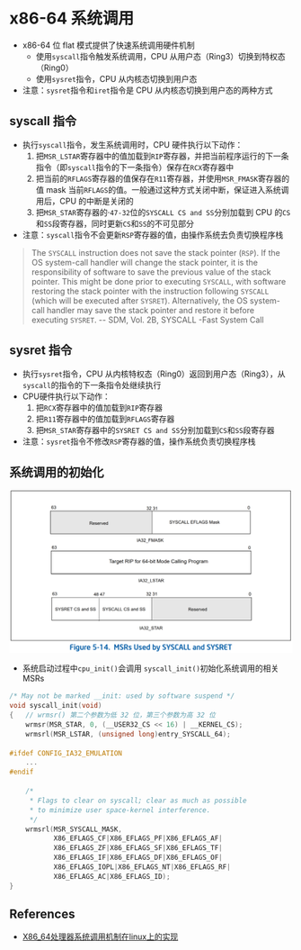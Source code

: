 # x86-64 系统调用
* x86-64 位 flat 模式提供了快速系统调用硬件机制
  * 使用`syscall`指令触发系统调用，CPU 从用户态（Ring3）切换到特权态（Ring0）
  * 使用`sysret`指令，CPU 从内核态切换到用户态
* 注意：`sysret`指令和`iret`指令是 CPU 从内核态切换到用户态的两种方式

## syscall 指令
* 执行`syscall`指令，发生系统调用时，CPU 硬件执行以下动作：
  1. 把`MSR_LSTAR`寄存器中的值加载到`RIP`寄存器，并把当前程序运行的下一条指令（即`syscall`指令的下一条指令）保存在`RCX`寄存器中
  2. 把当前的`RFLAGS`寄存器的值保存在`R11`寄存器，并使用`MSR_FMASK`寄存器的值 mask 当前`RFLAGS`的值。一般通过这种方式关闭中断，保证进入系统调用后，CPU 的中断是关闭的
  3. 把`MSR_STAR`寄存器的·`47-32`位的`SYSCALL CS and SS`分别加载到 CPU 的`CS`和`SS`段寄存器，同时更新`CS`和`SS`的不可见部分
* 注意：`syscall`指令不会更新`RSP`寄存器的值，由操作系统去负责切换程序栈

> The `SYSCALL` instruction does not save the stack pointer (`RSP`). If the OS system-call handler will change the stack pointer, it is the responsibility of software to save the previous value of the stack pointer. This might be done prior to executing `SYSCALL`, with software restoring the stack pointer with the instruction following `SYSCALL` (which will be executed after `SYSRET`). Alternatively, the OS system-call handler may save the stack pointer and restore it before executing `SYSRET`.
> -- SDM, Vol. 2B, SYSCALL -Fast System Call

## sysret 指令
* 执行`sysret`指令，CPU 从内核特权态（Ring0）返回到用户态（Ring3），从`syscall`的指令的下一条指令处继续执行
* CPU硬件执行以下动作：
  1. 把`RCX`寄存器中的值加载到`RIP`寄存器
  2. 把`R11`寄存器中的值加载到`RFLAGS`寄存器
  3. 把`MSR_STAR`寄存器中的`SYSRET CS and SS`分别加载到`CS`和`SS`段寄存器
* 注意：`sysret`指令不修改`RSP`寄存器的值，操作系统负责切换程序栈

## 系统调用的初始化

![MSRs Used by SYSCALL and SYSRET](pic/syscall_msr.png)

* 系统启动过程中`cpu_init()`会调用 `syscall_init()`初始化系统调用的相关 MSRs
```cpp
/* May not be marked __init: used by software suspend */
void syscall_init(void)
{   // wrmsr() 第二个参数为低 32 位，第三个参数为高 32 位
    wrmsr(MSR_STAR, 0, (__USER32_CS << 16) | __KERNEL_CS);
    wrmsrl(MSR_LSTAR, (unsigned long)entry_SYSCALL_64);

#ifdef CONFIG_IA32_EMULATION
    ...
#endif

    /*
     * Flags to clear on syscall; clear as much as possible
     * to minimize user space-kernel interference.
     */
    wrmsrl(MSR_SYSCALL_MASK,
           X86_EFLAGS_CF|X86_EFLAGS_PF|X86_EFLAGS_AF|
           X86_EFLAGS_ZF|X86_EFLAGS_SF|X86_EFLAGS_TF|
           X86_EFLAGS_IF|X86_EFLAGS_DF|X86_EFLAGS_OF|
           X86_EFLAGS_IOPL|X86_EFLAGS_NT|X86_EFLAGS_RF|
           X86_EFLAGS_AC|X86_EFLAGS_ID);
}
```

## References
- [X86_64处理器系统调用机制在linux上的实现](https://codeantenna.com/a/zVXomEIQ1H)